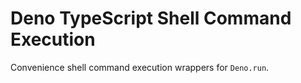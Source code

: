 # Deno TypeScript Shell Command Execution

Convenience shell command execution wrappers for `Deno.run`.

